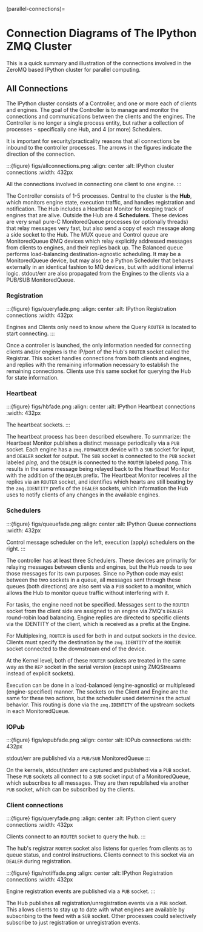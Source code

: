 (parallel-connections)=

# Connection Diagrams of The IPython ZMQ Cluster

This is a quick summary and illustration of the connections involved in the ZeroMQ based
IPython cluster for parallel computing.

## All Connections

The IPython cluster consists of a Controller, and one or more each of clients and engines.
The goal of the Controller is to manage and monitor the connections and communications
between the clients and the engines. The Controller is no longer a single process entity,
but rather a collection of processes - specifically one Hub, and 4 (or more) Schedulers.

It is important for security/practicality reasons that all connections be inbound to the
controller processes. The arrows in the figures indicate the direction of the
connection.

:::{figure} figs/allconnections.png
:align: center
:alt: IPython cluster connections
:width: 432px

All the connections involved in connecting one client to one engine.
:::

The Controller consists of 1-5 processes. Central to the cluster is the **Hub**, which monitors
engine state, execution traffic, and handles registration and notification. The Hub includes a
Heartbeat Monitor for keeping track of engines that are alive. Outside the Hub are 4
**Schedulers**. These devices are very small pure-C MonitoredQueue processes (or optionally
threads) that relay messages very fast, but also send a copy of each message along a side socket
to the Hub. The MUX queue and Control queue are MonitoredQueue ØMQ devices which relay
explicitly addressed messages from clients to engines, and their replies back up. The Balanced
queue performs load-balancing destination-agnostic scheduling. It may be a MonitoredQueue
device, but may also be a Python Scheduler that behaves externally in an identical fashion to MQ
devices, but with additional internal logic. stdout/err are also propagated from the Engines to
the clients via a PUB/SUB MonitoredQueue.

### Registration

:::{figure} figs/queryfade.png
:align: center
:alt: IPython Registration connections
:width: 432px

Engines and Clients only need to know where the Query `ROUTER` is located to start
connecting.
:::

Once a controller is launched, the only information needed for connecting clients and/or
engines is the IP/port of the Hub's `ROUTER` socket called the Registrar. This socket
handles connections from both clients and engines, and replies with the remaining
information necessary to establish the remaining connections. Clients use this same socket for
querying the Hub for state information.

### Heartbeat

:::{figure} figs/hbfade.png
:align: center
:alt: IPython Heartbeat connections
:width: 432px

The heartbeat sockets.
:::

The heartbeat process has been described elsewhere. To summarize: the Heartbeat Monitor
publishes a distinct message periodically via a `PUB` socket. Each engine has a
`zmq.FORWARDER` device with a `SUB` socket for input, and `DEALER` socket for output.
The `SUB` socket is connected to the `PUB` socket labeled _ping_, and the `DEALER` is
connected to the `ROUTER` labeled _pong_. This results in the same message being relayed
back to the Heartbeat Monitor with the addition of the `DEALER` prefix. The Heartbeat
Monitor receives all the replies via an `ROUTER` socket, and identifies which hearts are
still beating by the `zmq.IDENTITY` prefix of the `DEALER` sockets, which information
the Hub uses to notify clients of any changes in the available engines.

### Schedulers

:::{figure} figs/queuefade.png
:align: center
:alt: IPython Queue connections
:width: 432px

Control message scheduler on the left, execution (apply) schedulers on the right.
:::

The controller has at least three Schedulers. These devices are primarily for
relaying messages between clients and engines, but the Hub needs to see those
messages for its own purposes. Since no Python code may exist between the two sockets in a
queue, all messages sent through these queues (both directions) are also sent via a
`PUB` socket to a monitor, which allows the Hub to monitor queue traffic without
interfering with it.

For tasks, the engine need not be specified. Messages sent to the `ROUTER` socket from the
client side are assigned to an engine via ZMQ's `DEALER` round-robin load balancing.
Engine replies are directed to specific clients via the IDENTITY of the client, which is
received as a prefix at the Engine.

For Multiplexing, `ROUTER` is used for both in and output sockets in the device. Clients must
specify the destination by the `zmq.IDENTITY` of the `ROUTER` socket connected to
the downstream end of the device.

At the Kernel level, both of these `ROUTER` sockets are treated in the same way as the `REP`
socket in the serial version (except using ZMQStreams instead of explicit sockets).

Execution can be done in a load-balanced (engine-agnostic) or multiplexed (engine-specified)
manner. The sockets on the Client and Engine are the same for these two actions, but the
scheduler used determines the actual behavior. This routing is done via the `zmq.IDENTITY` of
the upstream sockets in each MonitoredQueue.

### IOPub

:::{figure} figs/iopubfade.png
:align: center
:alt: IOPub connections
:width: 432px

stdout/err are published via a `PUB/SUB` MonitoredQueue
:::

On the kernels, stdout/stderr are captured and published via a `PUB` socket. These `PUB`
sockets all connect to a `SUB` socket input of a MonitoredQueue, which subscribes to all
messages. They are then republished via another `PUB` socket, which can be
subscribed by the clients.

### Client connections

:::{figure} figs/queryfade.png
:align: center
:alt: IPython client query connections
:width: 432px

Clients connect to an `ROUTER` socket to query the hub.
:::

The hub's registrar `ROUTER` socket also listens for queries from clients as to queue status,
and control instructions. Clients connect to this socket via an `DEALER` during registration.

:::{figure} figs/notiffade.png
:align: center
:alt: IPython Registration connections
:width: 432px

Engine registration events are published via a `PUB` socket.
:::

The Hub publishes all registration/unregistration events via a `PUB` socket. This
allows clients to stay up to date with what engines are available by subscribing to the
feed with a `SUB` socket. Other processes could selectively subscribe to just
registration or unregistration events.
